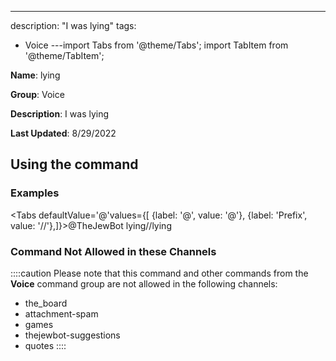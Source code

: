 ---
description: "I was lying"
tags:
  - Voice
---import Tabs from '@theme/Tabs';
import TabItem from '@theme/TabItem';

**Name**: lying

**Group**: Voice

**Description**: I was lying

**Last Updated**: 8/29/2022

## Using the command

### Examples
<Tabs defaultValue='@'values={[ {label: '@', value: '@'}, {label: 'Prefix', value: '//'},]}><TabItem value='@'>@TheJewBot lying</TabItem><TabItem value='//'>//lying</TabItem></Tabs>

### Command Not Allowed in these Channels
::::caution Please note that this command and other commands from the **Voice** command group are not allowed in the following channels:
- the_board
- attachment-spam
- games
- thejewbot-suggestions
- quotes
::::